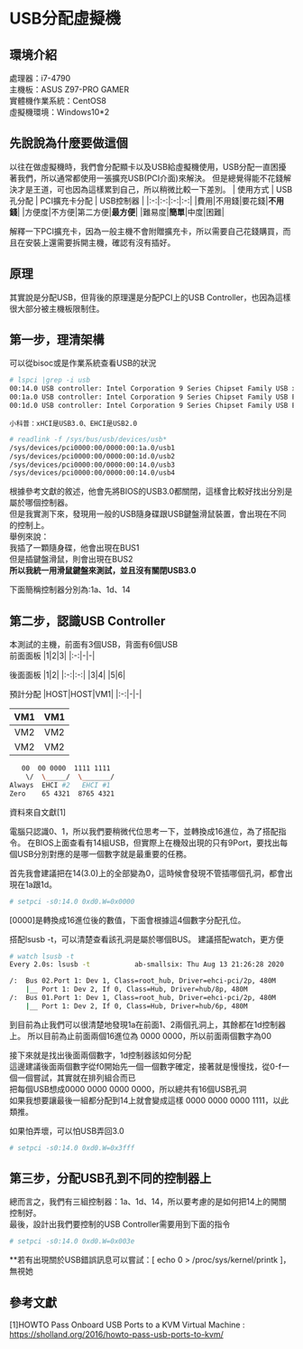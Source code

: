 # USB分配虛擬機  
## 環境介紹 
處理器：i7-4790  
主機板：ASUS Z97-PRO GAMER  
實體機作業系統：CentOS8  
虛擬機環境：Windows10*2  

## 先說說為什麼要做這個  
  以往在做虛擬機時，我們會分配顯卡以及USB給虛擬機使用，USB分配一直困擾著我們，所以通常都使用一張擴充USB(PCI介面)來解決。
但是總覺得能不花錢解決才是王道，可也因為這樣累到自己，所以稍微比較一下差別。
| 使用方式 | USB孔分配 | PCI擴充卡分配 | USB控制器 |
|:-:|:-:|:-:|:-:|
|費用|不用錢|要花錢|**不用錢**|
|方便度|不方便|第二方便|**最方便**|
|難易度|**簡單**|中度|困難|

解釋一下PCI擴充卡，因為一般主機不會附贈擴充卡，所以需要自己花錢購買，而且在安裝上還需要拆開主機，確認有沒有插好。  

## 原理
其實說是分配USB，但背後的原理還是分配PCI上的USB Controller，也因為這樣很大部分被主機板限制住。  

## 第一步，理清架構  
可以從bisoc或是作業系統查看USB的狀況
```bash
# lspci |grep -i usb
00:14.0 USB controller: Intel Corporation 9 Series Chipset Family USB xHCI Controller
00:1a.0 USB controller: Intel Corporation 9 Series Chipset Family USB EHCI Controller #2
00:1d.0 USB controller: Intel Corporation 9 Series Chipset Family USB EHCI Controller #1
```  
`小科普：xHCI是USB3.0、EHCI是USB2.0`  

```bash
# readlink -f /sys/bus/usb/devices/usb*
/sys/devices/pci0000:00/0000:00:1a.0/usb1
/sys/devices/pci0000:00/0000:00:1d.0/usb2
/sys/devices/pci0000:00/0000:00:14.0/usb3
/sys/devices/pci0000:00/0000:00:14.0/usb4
```

根據參考文獻的敘述，他會先將BIOS的USB3.0都關閉，這樣會比較好找出分別是屬於哪個控制器。  
但是我實測下來，發現用一般的USB隨身碟跟USB鍵盤滑鼠裝置，會出現在不同的控制上。  
舉例來說：  
  我插了一顆隨身碟，他會出現在BUS1  
  但是插鍵盤滑鼠，則會出現在BUS2  
**所以我統一用滑鼠鍵盤來測試，並且沒有關閉USB3.0**  

下面簡稱控制器分別為:1a、1d、14  

## 第二步，認識USB Controller  
本測試的主機，前面有3個USB，背面有6個USB  
前面面板
|1|2|3|
|:-:|-|-|

後面面板
|1|2|
|:-:|:-:|
|3|4|
|5|6|

預計分配
|HOST|HOST|VM1|
|:-:|-|-|

|VM1|VM1|
|:-:|:-:|
|VM2|VM2|
|VM2|VM2|

```bash
   00  00 0000  1111 1111
    \/  \_____/  \_______/
Always  EHCI #2   EHCI #1
Zero    65 4321  8765 4321
```
資料來自文獻[1]

電腦只認識0、1，所以我們要稍微代位思考一下，並轉換成16進位，為了搭配指令。
在BIOS上面查看有14組USB，但實際上在機殼出現的只有9Port，要找出每個USB分別對應的是哪一個數字就是最重要的任務。

首先我會建議把在14(3.0)上的全部變為0，這時候會發現不管插哪個孔洞，都會出現在1a跟1d。  
```bash
# setpci -s0:14.0 0xd0.W=0x0000
```

[0000]是轉換成16進位後的數值，下面會根據這4個數字分配孔位。

搭配lsusb -t，可以清楚查看該孔洞是屬於哪個BUS。 
建議搭配watch，更方便
```bash
# watch lsusb -t
Every 2.0s: lsusb -t           ab-smallsix: Thu Aug 13 21:26:28 2020

/:  Bus 02.Port 1: Dev 1, Class=root_hub, Driver=ehci-pci/2p, 480M
    |__ Port 1: Dev 2, If 0, Class=Hub, Driver=hub/8p, 480M
/:  Bus 01.Port 1: Dev 1, Class=root_hub, Driver=ehci-pci/2p, 480M
    |__ Port 1: Dev 2, If 0, Class=Hub, Driver=hub/6p, 480M
```

到目前為止我們可以很清楚地發現1a在前面1、2兩個孔洞上，其餘都在1d控制器上。
所以目前為止前面兩個16進位為 0000 0000，所以前面兩個數字為00  

接下來就是找出後面兩個數字，1d控制器該如何分配  
這邊建議後面兩個數字從f0開始先一個一個數字確定，接著就是慢慢找，從0-f一個一個嘗試，其實就在排列組合而已  
把每個USB想成0000 0000 0000 0000，所以總共有16個USB孔洞  
如果我想要讓最後一組都分配到14上就會變成這樣 0000 0000 0000 1111，以此類推。  

如果怕弄壞，可以怕USB弄回3.0  
```bash
# setpci -s0:14.0 0xd0.W=0x3fff
```

## 第三步，分配USB孔到不同的控制器上
總而言之，我們有三組控制器：1a、1d、14，所以要考慮的是如何把14上的開關控制好。  
最後，設計出我們要控制的USB Controller需要用到下面的指令
```bash
# setpci -s0:14.0 0xd0.W=0x003e
```

**若有出現關於USB錯誤訊息可以嘗試：[ echo 0 > /proc/sys/kernel/printk ]，無視她



## 參考文獻
[1]HOWTO Pass Onboard USB Ports to a KVM Virtual Machine : https://sholland.org/2016/howto-pass-usb-ports-to-kvm/

